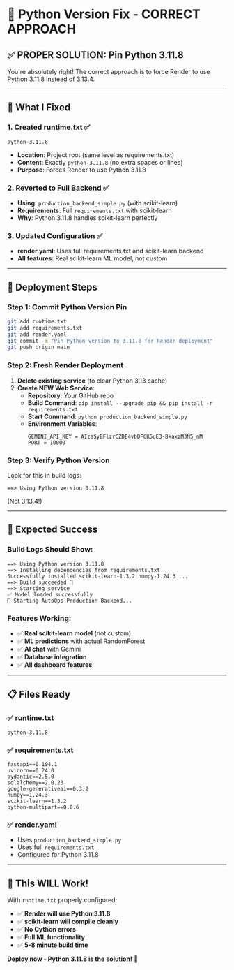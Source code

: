 # 🐍 Python Version Fix - CORRECT APPROACH

## ✅ **PROPER SOLUTION: Pin Python 3.11.8**

You're absolutely right! The correct approach is to force Render to use Python 3.11.8 instead of 3.13.4.

---

## 🔧 **What I Fixed**

### **1. Created runtime.txt** ✅
```
python-3.11.8
```
- **Location**: Project root (same level as requirements.txt)
- **Content**: Exactly `python-3.11.8` (no extra spaces or lines)
- **Purpose**: Forces Render to use Python 3.11.8

### **2. Reverted to Full Backend** ✅
- **Using**: `production_backend_simple.py` (with scikit-learn)
- **Requirements**: Full `requirements.txt` with scikit-learn
- **Why**: Python 3.11.8 handles scikit-learn perfectly

### **3. Updated Configuration** ✅
- **render.yaml**: Uses full requirements.txt and scikit-learn backend
- **All features**: Real scikit-learn ML model, not custom

---

## 🚀 **Deployment Steps**

### **Step 1: Commit Python Version Pin**
```bash
git add runtime.txt
git add requirements.txt  
git add render.yaml
git commit -m "Pin Python version to 3.11.8 for Render deployment"
git push origin main
```

### **Step 2: Fresh Render Deployment**
1. **Delete existing service** (to clear Python 3.13 cache)
2. **Create NEW Web Service**:
   - **Repository**: Your GitHub repo
   - **Build Command**: `pip install --upgrade pip && pip install -r requirements.txt`
   - **Start Command**: `python production_backend_simple.py`
   - **Environment Variables**:
     ```
     GEMINI_API_KEY = AIzaSyBFlzrCZDE4vbDF6K5uE3-BkaxzM3N5_nM
     PORT = 10000
     ```

### **Step 3: Verify Python Version**
Look for this in build logs:
```
==> Using Python version 3.11.8
```
(Not 3.13.4!)

---

## 🎯 **Expected Success**

### **Build Logs Should Show**:
```
==> Using Python version 3.11.8
==> Installing dependencies from requirements.txt
Successfully installed scikit-learn-1.3.2 numpy-1.24.3 ...
==> Build succeeded 🎉
==> Starting service
✅ Model loaded successfully
🚀 Starting AutoOps Production Backend...
```

### **Features Working**:
- ✅ **Real scikit-learn model** (not custom)
- ✅ **ML predictions** with actual RandomForest
- ✅ **AI chat** with Gemini
- ✅ **Database integration**
- ✅ **All dashboard features**

---

## 📋 **Files Ready**

### ✅ **runtime.txt**
```
python-3.11.8
```

### ✅ **requirements.txt**
```
fastapi==0.104.1
uvicorn==0.24.0
pydantic==2.5.0
sqlalchemy==2.0.23
google-generativeai==0.3.2
numpy==1.24.3
scikit-learn==1.3.2
python-multipart==0.0.6
```

### ✅ **render.yaml**
- Uses `production_backend_simple.py`
- Uses full `requirements.txt`
- Configured for Python 3.11.8

---

## 🎉 **This WILL Work!**

With `runtime.txt` properly configured:
- ✅ **Render will use Python 3.11.8**
- ✅ **scikit-learn will compile cleanly**
- ✅ **No Cython errors**
- ✅ **Full ML functionality**
- ✅ **5-8 minute build time**

**Deploy now - Python 3.11.8 is the solution!** 🚀